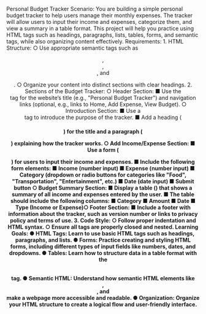 Personal Budget Tracker
Scenario:
You are building a simple personal budget tracker to help users manage their monthly
expenses. The tracker will allow users to input their income and expenses, categorize them, and
view a summary in a table format. This project will help you practice using HTML tags such as
headings, paragraphs, lists, tables, forms, and semantic tags, while also organizing content
effectively.
Requirements:
1.​ HTML Structure:
○​ Use appropriate semantic tags such as <header>, <footer>, <section>, and
<article>.
○​ Organize your content into distinct sections with clear headings.
2.​ Sections of the Budget Tracker:
○​ Header Section:
■​ Use the <header> tag for the website’s title (e.g., "Personal Budget
Tracker") and navigation links (optional, e.g., links to Home, Add
Expense, View Budget).
○​ Introduction Section:
■​ Use a <section> tag to introduce the purpose of the tracker.
■​ Add a heading (<h1>) for the title and a paragraph (<p>) explaining how
the tracker works.
○​ Add Income/Expense Section:
■​ Use a form (<form>) for users to input their income and expenses.
■​ Include the following form elements:
■​ Income (number input)
■​ Expense (number input)
■​ Category (dropdown or radio buttons for categories like "Food",
"Transportation", "Entertainment", etc.)
■​ Date (date input)
■​ Submit button
○​ Budget Summary Section:
■​ Display a table (<table>) that shows a summary of all income and
expenses entered by the user.
■​ The table should include the following columns:
■​ Category
■​ Amount
■​ Date
■​ Type (Income or Expense)○​ Footer Section:
■​ Include a footer with information about the tracker, such as version
number or links to privacy policy and terms of use.
3.​ Code Style:
○​ Follow proper indentation and HTML syntax.
○​ Ensure all tags are properly closed and nested.
Learning Goals:
●​ HTML Tags: Learn to use basic HTML tags such as headings, paragraphs, and lists.
●​ Forms: Practice creating and styling HTML forms, including different types of input fields
like numbers, dates, and dropdowns.
●​ Tables: Learn how to structure data in a table format with the <table> tag.
●​ Semantic HTML: Understand how semantic HTML elements like <header>,
<footer>, and <section> make a webpage more accessible and readable.
●​ Organization: Organize your HTML structure to create a logical flow and user-friendly
interface.
